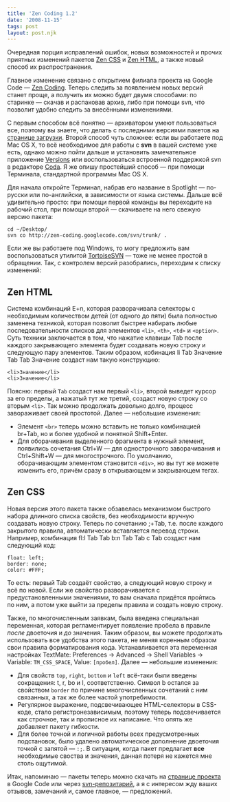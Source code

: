```yaml
---
title: 'Zen Coding 1.2'
date: '2008-11-15'
tags: post
layout: post.njk
---
```


Очередная порция исправлений ошибок, новых возможностей и прочих приятных изменений пакетов [Zen CSS](/2008/10/zen-css/) и [Zen HTML](/2008/08/zen-html/), а также новый способ их распространения.

Главное изменение связано с открытием филиала проекта на Google Code — [Zen Coding](http://code.google.com/p/zen-coding/). Теперь следить за появлением новых версий станет проще, а получить их можно будет двумя способами: по старинке — скачав и распаковав архив, либо при помощи svn, что позволит удобно следить за внесёнными изменениями.

С первым способом всё понятно — архиватором умеют пользоваться все, поэтому вы знаете, что делать с последними версиями пакетов на [странице загрузки](http://code.google.com/p/zen-coding/downloads/list). Второй способ чуть сложнее: если вы работаете под Mac OS X, то всё необходимое для работы с **svn** в вашей системе уже есть, однако можно пойти дальше и установить замечательное приложение [Versions](http://www.versionsapp.com/) или воспользоваться встроенной поддержкой svn в редакторе [Coda](http://www.panic.com/coda/). Я же опишу простейший способ — при помощи Терминала, стандартной программы Mac OS X.

Для начала откройте Терминал, набрав его название в Spotlight — по-русски или по-английски, в зависимости от языка системы. Дальше всё удивительно просто: при помощи первой команды вы переходите на рабочий стол, при помощи второй — скачиваете на него свежую версию пакета:

    cd ~/Desktop/
    svn co http://zen-coding.googlecode.com/svn/trunk/ .

Если же вы работаете под Windows, то могу предложить вам воспользоваться утилитой [TortoiseSVN](http://tortoisesvn.tigris.org/) — тоже не менее простой в обращении. Так, с контролем версий разобрались, переходим к списку изменений:

## Zen HTML

Система комбинаций E+n, которая разворачивала селекторы с необходимым количеством детей (от одного до пяти) была полностью заменена техникой, которая позволит быстрее набирать любые последовательности списков для элементов `<li>`, `<th>`, `<td>` и `<option>`. Суть техники заключается в том, что нажатие клавиши Tab после каждого закрывающего элемента будет создавать новую строку и следующую пару элементов. Таким образом, кобинация li Tab Значение Tab Tab Значение создаст нам такую конструкцию:

    <li>Значение</li>
    <li>Значение</li>

Поясню: первый `Tab` создаст нам первый `<li>`, второй выведет курсор за его пределы, а нажатый тут же третий, создаст новую строку со вторым `<li>`. Так можно продолжать довольно долго, процесс завораживает своей простотой. Далее — небольшие изменения:

- Элемент `<br>` теперь можно вставить не только комбинацией br+Tab, но и более удобной и понятной Shift+Enter.
- Для оборачивания выделенного фрагмента в нужный элемент, появились сочетания Ctrl+W — для однострочного заворачивания и Ctrl+Shift+W — для многострочного. По умолчанию, оборачивающим элементом становится `<div>`, но вы тут же можете изменить его, причём сразу в открывающем и закрывающем тегах.

## Zen CSS

Новая версия этого пакета также обзавелась механизмом быстрого набора длинного списка свойств, без необходимости вручную создавать новую строку. Теперь по сочетанию ;+Tab, т.е. после каждого закрытого правила, автоматически вставляется перевод строки. Например, комбинация fl:l Tab Tab b:n Tab Tab c Tab создаст нам следующий код:

    float: left;
    border: none;
    color: #FFF;

То есть: первый Tab создаёт свойство, а следующий новую строку и всё по новой. Если же свойство разворачивается с предустановленными значениями, то вам сначала придётся пройтись по ним, а потом уже выйти за пределы правила и создать новую строку.

Также, по многочисленным заявкам, была введена специальная переменная, которая регламентирует появление пробела в правиле _после_ двоеточия и _до_ значения. Таким образом, вы можете продолжать использовать все удобства этого пакета, не меняя коренным образом свои правила форматирования кода. Устанавливается эта переменная настройках TextMate: Preferences → Advanced → Shell Variables → Variable: `TM_CSS_SPACE`, Value: `[пробел]`. Далее — небольшие изменения:

- Для свойств `top`, `right`, `bottom` и `left` всё-таки были введены сокращения: t, r, bo и l, соответственно. Символ b остался за свойством `border` по причине многочисленных сочетаний с ним связанных, а так же более частой употребимости.
- Регулярное выражение, подсвечивающее HTML-селекторы в CSS-коде, стало регистронезависимым, поэтому теперь подсвечивается как строчное, так и прописное их написание. Что опять же добавляет пакету гибкости.
- Для более точной и логичной работы всех предусмотренных подстановок, было удалено автоматическое дополнение двоеточия точкой с запятой — `:;`. В ситуации, когда пакет предлагает **все** необходимые своства и значения, данная потеря не кажется мне столь ощутимой.

Итак, напоминаю — пакеты теперь можно скачать на [странице проекта](http://code.google.com/p/zen-coding/) в Google Code или через [svn-репозитарий](http://code.google.com/p/zen-coding/source/checkout), а я с интересом жду ваших отзывов, замечаний и, самое главное, — предложений.
